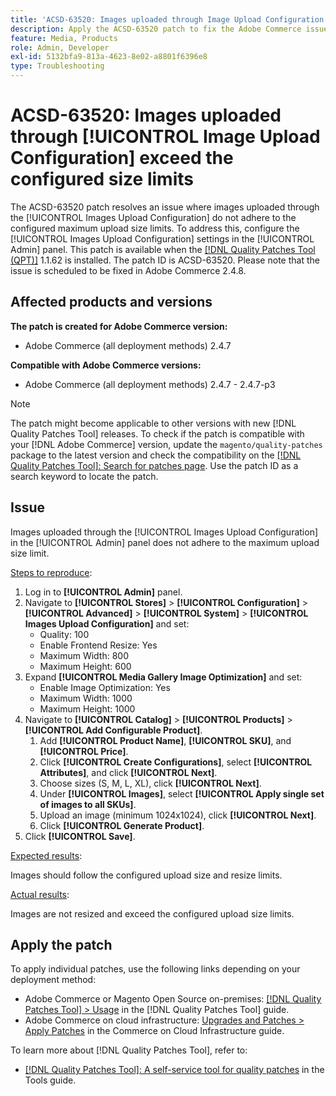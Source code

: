 ```yaml
---
title: 'ACSD-63520: Images uploaded through Image Upload Configuration exceed the configured size limits'
description: Apply the ACSD-63520 patch to fix the Adobe Commerce issue where Images uploaded through the Images Upload Configuration in the Admin panel do not adhere to the configured maximum upload size limits.
feature: Media, Products
role: Admin, Developer
exl-id: 5132bfa9-813a-4623-8e02-a8801f6396e8
type: Troubleshooting
---
```

# ACSD-63520: Images uploaded through [!UICONTROL Image Upload Configuration] exceed the configured size limits

The ACSD-63520 patch resolves an issue where images uploaded through the [!UICONTROL Images Upload Configuration] do not adhere to the configured maximum upload size limits. To address this, configure the [!UICONTROL Images Upload Configuration] settings in the [!UICONTROL Admin] panel. This patch is available when the [[!DNL Quality Patches Tool (QPT)]](/help/tools/quality-patches-tool/quality-patches-tool-to-self-serve-quality-patches.md) 1.1.62 is installed. The patch ID is ACSD-63520. Please note that the issue is scheduled to be fixed in Adobe Commerce 2.4.8.

## Affected products and versions

**The patch is created for Adobe Commerce version:**
* Adobe Commerce (all deployment methods) 2.4.7

**Compatible with Adobe Commerce versions:**
* Adobe Commerce (all deployment methods) 2.4.7 - 2.4.7-p3

>[!NOTE]
>
>The patch might become applicable to other versions with new [!DNL Quality Patches Tool] releases. To check if the patch is compatible with your [!DNL Adobe Commerce] version, update the `magento/quality-patches` package to the latest version and check the compatibility on the [[!DNL Quality Patches Tool]: Search for patches page](https://experienceleague.adobe.com/tools/commerce-quality-patches/index.html). Use the patch ID as a search keyword to locate the patch.

## Issue

Images uploaded through the [!UICONTROL Images Upload Configuration] in the [!UICONTROL Admin] panel does not adhere to the maximum upload size limit.

<u>Steps to reproduce</u>:

1. Log in to **[!UICONTROL Admin]** panel.
1. Navigate to **[!UICONTROL Stores]** > **[!UICONTROL Configuration]** > **[!UICONTROL Advanced]** > **[!UICONTROL System]** > **[!UICONTROL Images Upload Configuration]** and set:
    * Quality: 100
    * Enable Frontend Resize: Yes  
    * Maximum Width: 800  
    * Maximum Height: 600  
1. Expand **[!UICONTROL Media Gallery Image Optimization]** and set:
    * Enable Image Optimization: Yes  
    * Maximum Width: 1000  
    * Maximum Height: 1000  
1. Navigate to **[!UICONTROL Catalog]** > **[!UICONTROL Products]** > **[!UICONTROL Add Configurable Product]**.
    1. Add **[!UICONTROL Product Name]**, **[!UICONTROL SKU]**, and **[!UICONTROL Price]**.
    1. Click **[!UICONTROL Create Configurations]**, select **[!UICONTROL Attributes]**, and click **[!UICONTROL Next]**.
    1. Choose sizes (S, M, L, XL), click **[!UICONTROL Next]**.
    1. Under **[!UICONTROL Images]**, select **[!UICONTROL Apply single set of images to all SKUs]**.
    1. Upload an image (minimum 1024x1024), click **[!UICONTROL Next]**.
    1. Click **[!UICONTROL Generate Product]**.
1. Click **[!UICONTROL Save]**.

<u>Expected results</u>:

Images should follow the configured upload size and resize limits.

<u>Actual results</u>:

Images are not resized and exceed the configured upload size limits.

## Apply the patch

To apply individual patches, use the following links depending on your deployment method:

* Adobe Commerce or Magento Open Source on-premises: [[!DNL Quality Patches Tool] > Usage](/help/tools/quality-patches-tool/usage.md) in the [!DNL Quality Patches Tool] guide.
* Adobe Commerce on cloud infrastructure: [Upgrades and Patches > Apply Patches](https://experienceleague.adobe.com/docs/commerce-cloud-service/user-guide/develop/upgrade/apply-patches.html) in the Commerce on Cloud Infrastructure guide.

To learn more about [!DNL Quality Patches Tool], refer to:

* [[!DNL Quality Patches Tool]: A self-service tool for quality patches](/help/tools/quality-patches-tool/quality-patches-tool-to-self-serve-quality-patches.md) in the Tools guide.
